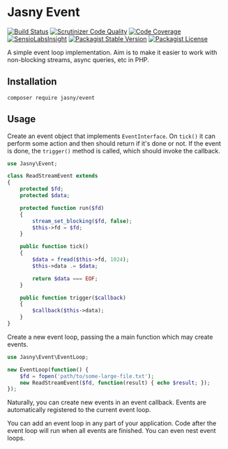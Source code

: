 Jasny Event
===

[![Build Status](https://travis-ci.org/jasny/event.svg?branch=master)](https://travis-ci.org/jasny/event)
[![Scrutinizer Code Quality](https://scrutinizer-ci.com/g/jasny/event/badges/quality-score.png?b=master)](https://scrutinizer-ci.com/g/jasny/event/?branch=master)
[![Code Coverage](https://scrutinizer-ci.com/g/jasny/event/badges/coverage.png?b=master)](https://scrutinizer-ci.com/g/jasny/event/?branch=master)
[![SensioLabsInsight](https://insight.sensiolabs.com/projects/a1a1745c-1272-46a3-9567-7bbb52acda5a/mini.png)](https://insight.sensiolabs.com/projects/a1a1745c-1272-46a3-9567-7bbb52acda5a)
[![Packagist Stable Version](https://img.shields.io/packagist/v/jasny/event.svg)](https://packagist.org/packages/jasny/event)
[![Packagist License](https://img.shields.io/packagist/l/jasny/event.svg)](https://packagist.org/packages/jasny/event)

A simple event loop implementation. Aim is to make it easier to work with non-blocking streams, async queries, etc in PHP.

Installation
---

    composer require jasny/event

Usage
---

Create an event object that implements `EventInterface`. On `tick()` it can perform some action and then should return
if it's done or not. If the event is done, the `trigger()` method is called, which should invoke the callback.

```php
use Jasny\Event;

class ReadStreamEvent extends
{
    protected $fd;
    protected $data;

    protected function run($fd)
    {
        stream_set_blocking($fd, false);
        $this->fd = $fd;
    }

    public function tick()
    {
        $data = fread($this->fd, 1024);
        $this->data .= $data;

        return $data === EOF;
    }

    public function trigger($callback)
    {
        $callback($this->data);
    }
}
```

Create a new event loop, passing the a main function which may create events.

```php
use Jasny\Event\EventLoop;

new EventLoop(function() {
    $fd = fopen('path/to/some-large-file.txt');
    new ReadStreamEvent($fd, function(result) { echo $result; });
});
```

Naturally, you can create new events in an event callback. Events are automatically registered to the current event
loop.

You can add an event loop in any part of your application. Code after the event loop will run when all events are
finished. You can even nest event loops.
